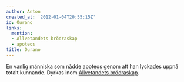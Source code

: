 ```yaml
---
author: Anton
created_at: '2012-01-04T20:55:15Z'
id: Ourano
links:
  mention:
  - Allvetandets brödraskap
  - apoteos
title: Ourano
---
```


En vanlig människa som nådde [apoteos] genom att han lyckades uppnå totalt kunnande. Dyrkas inom
[Allvetandets brödraskap].

  [apoteos]: apoteos
  [Allvetandets brödraskap]: Allvetandets_brödraskap
